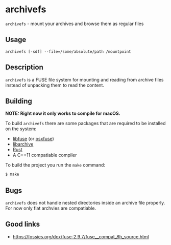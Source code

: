 # archivefs
  `archivefs` - mount your archives and browse them as regular files

## Usage
  ```man
  archivefs [-sdf] --file=/some/absolute/path /mountpoint
  ```

## Description
  `archivefs` is a FUSE file system for mounting and reading from archive files
  instead of unpacking them to read the content.

## Building
  __NOTE: Right now it only works to compile for macOS.__
  
  To build `archivefs` there are some packages that are required to be
  installed on the system:

  * [libfuse](https://github.com/libfuse/libfuse) (or [osxfuse](https://github.com/osxfuse/osxfuse))
  * [libarchive](https://github.com/libarchive/libarchive)
  * [Rust](https://www.rustup.rs/)
  * A C++11 compatiable compiler

  To build the project you run the `make` command:
  ```sh
  $ make
  ```

## Bugs
  `archivefs` does not handle nested directories inside an archive file
  properly. For now only flat archvies are compatiable.

## Good links
  * https://fossies.org/dox/fuse-2.9.7/fuse__compat_8h_source.html
